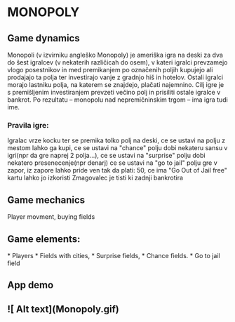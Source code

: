 <h1>MONOPOLY</h1>

<h2> Game dynamics  </h2>
<p>
Monopoli (v izvirniku angleško Monopoly) je ameriška igra na deski za dva do šest igralcev (v nekaterih različicah do osem), v kateri igralci prevzamejo vlogo posestnikov in med premikanjem po označenih poljih kupujejo ali prodajajo ta polja ter investirajo vanje z gradnjo hiš in hotelov. Ostali igralci morajo lastniku polja, na katerem se znajdejo, plačati najemnino. Cilj igre je s premišljenim investiranjem prevzeti večino polj in prisiliti ostale igralce v bankrot. Po rezultatu – monopolu nad nepremičninskim trgom – ima igra tudi ime.

</p>
<h3> Pravila igre:</h3>
Igralac vrze kocku ter se premika tolko polj na deski,
 ce se ustavi na polju z mestom lahko ga kupi,
 ce se ustavi na "chance" polju dobi nekateru sansu v igri(npr da gre naprej 2 polja...),
 ce se ustavi na "surprise" polju dobi nekatero presenecenje(npr denarj)
 ce se ustavi na "go to jail" polju gre v zapor, iz zapore lahko pride ven tak da plati: 50, ce ima "Go Out of Jail free" kartu lahko
jo izkoristi
 Zmagovalec je tisti ki zadnji bankrotira


<h2> Game mechanics </h2>
<p> Player movment, buying fields </p>

<h2> Game elements: </h2>
* Players
* Fields with cities,
* Surprise fields,
* Chance fields.
* Go to jail field

<h2> App demo <h2> 
 ![ Alt text](Monopoly.gif) 


